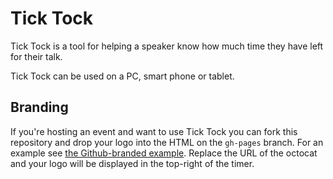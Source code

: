 # Tick Tock

Tick Tock is a tool for helping a speaker know how much time they have left for
their talk.

Tick Tock can be used on a PC, smart phone or tablet.

## Branding

If you're hosting an event and want to use Tick Tock you can fork this
repository and drop your logo into the HTML on the `gh-pages` branch. For an
example see [the Github-branded example](https://github.com/gshutler/ticktock/blob/gh-pages/github.html#L28).
Replace the URL of the octocat and your logo will be displayed in the top-right
of the timer.
